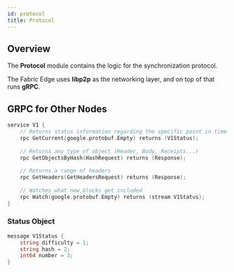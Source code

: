 ```yaml
---
id: protocol
title: Protocol
---
```


## Overview

The **Protocol** module contains the logic for the synchronization protocol.

The Fabric Edge uses **libp2p** as the networking layer, and on top of that runs **gRPC**.

## GRPC for Other Nodes

````go title="protocol/proto/v1.proto"
service V1 {
    // Returns status information regarding the specific point in time
    rpc GetCurrent(google.protobuf.Empty) returns (V1Status);
    
    // Returns any type of object (Header, Body, Receipts...)
    rpc GetObjectsByHash(HashRequest) returns (Response);
    
    // Returns a range of headers
    rpc GetHeaders(GetHeadersRequest) returns (Response);
    
    // Watches what new blocks get included
    rpc Watch(google.protobuf.Empty) returns (stream V1Status);
}
````

### Status Object

````go title="protocol/proto/v1.proto"
message V1Status {
    string difficulty = 1;
    string hash = 2;
    int64 number = 3;
}
````